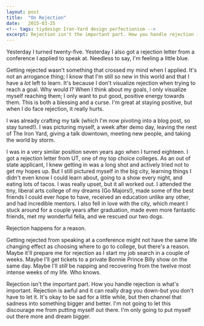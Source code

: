 ```yaml
---
layout: post
title:  "On Rejection"
date:   2015-03-25
<!-- tags: tiydesign Iron-Yard design perfectionism -->
excerpt: Rejection isn't the important part. How you handle rejection is what's important. Rejection is awful and it can really drag you down-but you don't have to let it. It's okay to be sad for a little while, but then channel that sadness into something bigger and better.
---
```


Yesterday I turned twenty-five. Yesterday I also got a rejection letter from a conference I applied to speak at. Needless to say, I'm feeling a little blue.

Getting rejected wasn't something that crossed my mind when I applied. It's not an arrogance thing; I know that I'm still so new in this world and that I have a _lot_ left to learn. It's because I don't visualize rejection when trying to reach a goal. Why would I? When I think about my goals, I only visualize myself reaching them; I only want to put good, positive energy towards them. This is both a blessing and a curse. I'm great at staying positive, but when I do face rejection, it really hurts.

I was already crafting my talk (which I'm now pivoting into a blog post, so stay tuned!). I was picturing myself, a week after demo day, leaving the nest of The Iron Yard, giving a talk downtown, meeting new people, and taking the world by storm.  

I was in a very similar position seven years ago when I turned eighteen. I got a rejection letter from UT, one of my top choice colleges. As an out of state applicant, I knew getting in was a long shot and actively tried not to get my hopes up. But I still pictured myself in the big city, learning things I didn't even know I could learn about, going to a show every night, and eating lots of tacos. I was really upset, but it all worked out. I attended the tiny, liberal arts college of my dreams (Go Majors!), made some of the best friends I could ever hope to have, received an education unlike any other, and had incredible mentors. I also fell in love with the city, which meant I stuck around for a couple years after graduation, made even more fantastic friends, met my wonderful fella, and we rescued our two dogs.

Rejection happens for a reason.

Getting rejected from speaking at a conference might not have the same life changing effect as choosing where to go to college, but there's a reason. Maybe it'll prepare me for rejection as I start my job search in a couple of weeks. Maybe I'll get tickets to a private Bonnie Prince Billy show on the same day. Maybe I'll _still_ be napping and recovering from the twelve most intense weeks of my life. Who knows. 

Rejection isn't the important part. How you handle rejection is what's important. Rejection is awful and it can really drag you down-but you don't have to let it. It's okay to be sad for a little while, but then channel that sadness into something bigger and better. I'm not going to let this discourage me from putting myself out there. I'm only going to put myself out there more and dream bigger. 
